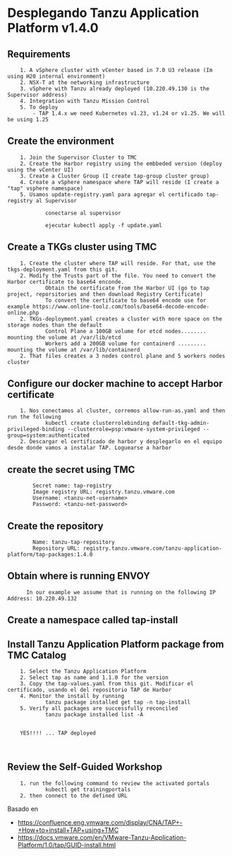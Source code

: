 # Desplegando Tanzu Application Platform v1.4.0

## Requirements
```
    1. A vSphere cluster with vCenter based in 7.0 U3 release (Im using H20 internal environment)
    2. NSX-T at the networking infrastructure
    3. vSphere with Tanzu already deployed (10.220.49.130 is the Supervisor address)
    4. Integration with Tanzu Mission Control
    5. To deploy 
        - TAP 1.4.x we need Kubernetes v1.23, v1.24 or v1.25. We will be using 1.25
```

## Create the environment
```
    1. Join the Supervisor Cluster to TMC
    2. Create the Harbor registry using the embbeded version (deploy using the vCenter UI)
    3. Create a Cluster Group (I create tap-group cluster group)
    4. Create a vSphere namespace where TAP will reside (I create a "tap" vsphere namespace)
    5. Usamos update-registry.yaml para agregar el certificado tap-registry al Supervisor 
    
            conectarse al supervisor
            
            ejecutar kubectl apply -f update.yaml
```       
      
## Create a TKGs cluster using TMC
```
    1. Create the cluster where TAP will reside. For that, use the tkgs-deployment.yaml from this git. 
    2. Modify the Trusts part of the file. You need to convert the Harbor certificate to base64 enconde.
            Obtain the certificate from the Harbor UI (go to tap project, reporsitories and then download Registry Certificate)
            To convert the certificate to base64 encode use for example https://www.online-toolz.com/tools/base64-decode-encode-online.php    
    2. TKGs-deployment.yaml creates a cluster with more space on the storage nodes than the default
            Control Plane a 100GB volume for etcd nodes........ mounting the volume at /var/lib/etcd
            Workers add a 200GB volume for containerd ......... mounting the volume at /var/lib/containerd
    2. That files creates a 3 nodes control plane and 5 workers nodes cluster
```
## Configure our docker machine to accept Harbor certificate
```
    1. Nos conectamos al cluster, corremos allow-run-as.yaml and then run the following
            kubectl create clusterrolebinding default-tkg-admin-privileged-binding --clusterrole=psp:vmware-system-privileged --group=system:authenticated
    2. Descargar el certificado de harbor y desplegarlo en el equipo desde donde vamos a instalar TAP. Loguearse a harbor 
```
## create the secret using TMC
```
        Secret name: tap-registry
        Image registry URL: registry.tanzu.vmware.com
        Username: <tanzu-net-username>
        Password: <tanzu-net-password>

```

## Create the repository
```
        Name: tanzu-tap-repository
        Repository URL: registry.tanzu.vmware.com/tanzu-application-platform/tap-packages:1.4.0
```

## Obtain where is running ENVOY
```
      In our example we assume that is running on the following IP Address: 10.220.49.132
```      

## Create a namespace called tap-install

## Install Tanzu Application Platform package from TMC Catalog
```
    1. Select the Tanzu Application Platform
    2. Select tap as name and 1.1.0 for the version
    3. Copy the tap-values.yaml from this git. Modificar el certificado, usando el del repositorio TAP de Harbor
    4. Monitor the install by running
            tanzu package installed get tap -n tap-install
    5. Verify all packages are successfully reconciled
            tanzu package installed list -A
            
            
    YES!!!! ... TAP deployed 
    
    
```  

## Review the Self-Guided Workshop
```
    1. run the following command to review the activated portals
            kubectl get trainingportals
    2. then connect to the defined URL
```
    


  Basado en 
  - https://confluence.eng.vmware.com/display/CNA/TAP+-+How+to+install+TAP+using+TMC
  - https://docs.vmware.com/en/VMware-Tanzu-Application-Platform/1.0/tap/GUID-install.html
